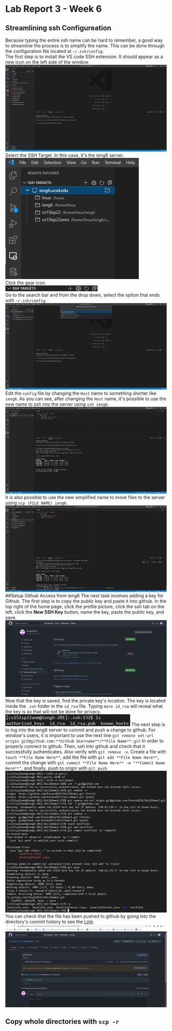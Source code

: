 # Lab Report 3 - Week 6
## Streamlining ssh Configureation

Because typing the entire ssh name can be hard to remember, a good way to streamline the process is to simplify the name. This can be done through the configuration file located at `~/.ssh/config`. <br>
The first step is to install the VS code SSH extension. It should appear as a new icon on the left side of the window. <br>
![Image](lab3images/ssh-homepage(1).png) <br>
Select the SSH Target. In this case, it's the ieng6 server. <br>
![Image](lab3images/ssh-target(2).png) <br>
Click the gear icon. <br>
![Image](lab3images/gear-icon(3).png) <br>
Go to the search bar and from the drop down, select the option that ends with `~/.ssh/config`. <br>
![Image](lab3images/select-config-path(4).png) <br>
Edit the `config` file by changing the `Host` name to something shorter like `ieng6`. As you can see, after changing the `Host` name, it's possible to use the new name to ssh into the server using `ssh ieng6`. <br>
![Image](lab3images/simple-login(5).png) <br>
It is also possible to use the new simplified name to move files to the server using `scp (FILE NAME) ieng6`. <br>
![Image](lab3images/scp-simplified(6).png) <br>
##Setup Github Access from ieng6
The next task involves adding a key for Github.
The first step is to copy the public key and paste it into github. In the top right of the home page, click the profile picture, click the ssh tab on the left, click the **New SSH Key** button, name the key, paste the public key, and save. <br>
![Image](lab3images/ssh-public-on-git(9).png) <br>
Now that the key is saved, find the private key's location. The key is located inside the `.ssh` folder in the `id_rsa` file. Typing `more id_rsa` will reveal what the key is so that will not be done for privacy.
![Image](lab3images/ssh-private-key-loc(12).png)
The next step is to log into the ieng6 server to commit and push a change to github. For window's users, it is important to use the next line `git remote set-url origin git@github.com:**Github Username**/**File Name**.git` In order to properly connect to github. Then, ssh into github and check that it successfully authenticates. Also verify with `git remove -v`. Create a file with `touch **File Name Here**`, add the file with `git add **File Name Here**`, commit the change with `git commit **File Name Here** -m "**Commit Name Here**"`, and finally, push to origin with `git push`.<br>
![Image](lab3images/goodstuff.png) <br>
You can check that the file has been pushed to github by going into the directory's commit history to see the [Link](https://github.com/Potato0112/SkillDemo1/commit/a8e1a797bcfd1de70503418abc19250ffc9599e6). 
![Image](lab3images/git-commit.png)

## Copy whole directories with `scp -r`
